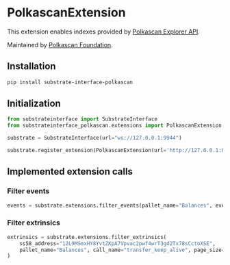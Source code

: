 # PolkascanExtension

This extension enables indexes provided by [Polkascan Explorer API](https://github.com/polkascan/explorer#explorer-api-component).

Maintained by [Polkascan Foundation](https://github.com/polkascan/py-substrate-interface-extension-polkascan).

## Installation
```bash
pip install substrate-interface-polkascan
```

## Initialization

```python
from substrateinterface import SubstrateInterface 
from substrateinterface_polkascan.extensions import PolkascanExtension

substrate = SubstrateInterface(url="ws://127.0.0.1:9944")

substrate.register_extension(PolkascanExtension(url='http://127.0.0.1:8000/graphql/'))
```

## Implemented extension calls

### Filter events

```python
events = substrate.extensions.filter_events(pallet_name="Balances", event_name="Transfer", page_size=25)
```

### Filter extrinsics

```python
extrinsics = substrate.extensions.filter_extrinsics(
    ss58_address="12L9MSmxHY8YvtZKpA7Vpvac2pwf4wrT3gd2Tx78sCctoXSE",
    pallet_name="Balances", call_name="transfer_keep_alive", page_size=25
)
```
